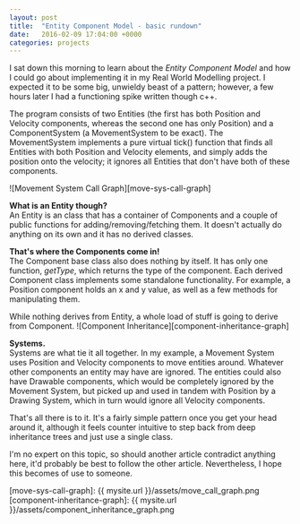 ```yaml
---
layout: post
title:  "Entity Component Model - basic rundown"
date:   2016-02-09 17:04:00 +0000
categories: projects
---
```

I sat down this morning to learn about the _Entity Component Model_ and how I could go about implementing it in my Real World Modelling project. I expected it to be some big, unwieldy beast of a pattern; however, a few hours later I had a functioning spike written though c++.

The program consists of two Entities (the first has both Position and Velocity components, whereas the second one has only Position) and a ComponentSystem (a MovementSystem to be exact). The MovementSystem implements a pure virtual tick() function that finds all Entities with both Position and Velocity elements, and simply adds the position onto the velocity; it ignores all Entities that don't have both of these components.

![Movement System Call Graph][move-sys-call-graph]

__What is an Entity though?__<br>
An Entity is an class that has a container of Components and a couple of public functions for adding/removing/fetching them. It doesn't actually do anything on its own and it has no derived classes.

__That's where the Components come in!__<br>
The Component base class also does nothing by itself. It has only one function, *getType*, which returns the type of the component. Each derived Component class implements some standalone functionality. For example, a Position component holds an x and y value, as well as a few methods for manipulating them.

While nothing derives from Entity, a whole load of stuff is going to derive from Component.
![Component Inheritance][component-inheritance-graph]

__Systems.__<br>
Systems are what tie it all together. In my example, a Movement System uses Position and Velocity components to move entities around. Whatever other components an entity may have are ignored. The entities could also have Drawable components, which would be completely ignored by the Movement System, but picked up and used in tandem with Position by a Drawing System, which in turn would ignore all Velocity components.

That's all there is to it. It's a fairly simple pattern once you get your head around it, although it feels counter intuitive to step back from deep inheritance trees and just use a single class.

I'm no expert on this topic, so should another article contradict anything here, it'd probably be best to follow the other article. Nevertheless, I hope this becomes of use to someone.


[move-sys-call-graph]: {{ mysite.url }}/assets/move_call_graph.png
[component-inheritance-graph]: {{ mysite.url }}/assets/component_inheritance_graph.png
